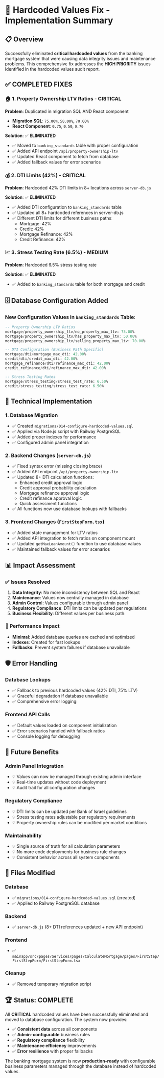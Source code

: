 # 🔧 Hardcoded Values Fix - Implementation Summary

## 📋 Overview

Successfully eliminated **critical hardcoded values** from the banking mortgage system that were causing data integrity issues and maintenance problems. This comprehensive fix addresses the **HIGH PRIORITY** issues identified in the hardcoded values audit report.

## ✅ **COMPLETED FIXES**

### 🏠 **1. Property Ownership LTV Ratios - CRITICAL**
**Problem**: Duplicated in migration SQL AND React component
- **Migration SQL**: `75.00%`, `50.00%`, `70.00%` 
- **React Component**: `0.75`, `0.50`, `0.70`

**Solution**: ✅ **ELIMINATED**
- ✅ Moved to `banking_standards` table with proper configuration
- ✅ Added API endpoint `/api/property-ownership-ltv`
- ✅ Updated React component to fetch from database
- ✅ Added fallback values for error scenarios

### 💰 **2. DTI Limits (42%) - CRITICAL** 
**Problem**: Hardcoded 42% DTI limits in 8+ locations across `server-db.js`

**Solution**: ✅ **ELIMINATED**
- ✅ Added DTI configuration to `banking_standards` table
- ✅ Updated all 8+ hardcoded references in server-db.js
- ✅ Different DTI limits for different business paths:
  - Mortgage: 42%
  - Credit: 42% 
  - Mortgage Refinance: 42%
  - Credit Refinance: 42%

### 📈 **3. Stress Testing Rate (6.5%) - MEDIUM**
**Problem**: Hardcoded 6.5% stress testing rate

**Solution**: ✅ **ELIMINATED**
- ✅ Added to `banking_standards` table for both mortgage and credit

## 🗄️ **Database Configuration Added**

### New Configuration Values in `banking_standards` Table:
```sql
-- Property Ownership LTV Ratios
mortgage/property_ownership_ltv/no_property_max_ltv: 75.00%
mortgage/property_ownership_ltv/has_property_max_ltv: 50.00%
mortgage/property_ownership_ltv/selling_property_max_ltv: 70.00%

-- DTI Configuration (Business Path Specific)
mortgage/dti/mortgage_max_dti: 42.00%
credit/dti/credit_max_dti: 42.00%
mortgage_refinance/dti/refinance_max_dti: 42.00%
credit_refinance/dti/refinance_max_dti: 42.00%

-- Stress Testing Rates
mortgage/stress_testing/stress_test_rate: 6.50%
credit/stress_testing/stress_test_rate: 6.50%
```

## 🔧 **Technical Implementation**

### 1. Database Migration
- ✅ Created `migrations/014-configure-hardcoded-values.sql`
- ✅ Applied via Node.js script with Railway PostgreSQL
- ✅ Added proper indexes for performance
- ✅ Configured admin panel integration

### 2. Backend Changes (`server-db.js`)
- ✅ Fixed syntax error (missing closing brace)
- ✅ Added API endpoint `/api/property-ownership-ltv`
- ✅ Updated 8+ DTI calculation functions:
  - Enhanced credit approval logic
  - Credit approval probability calculation  
  - Mortgage refinance approval logic
  - Credit refinance approval logic
  - Quick assessment functions
- ✅ All functions now use database lookups with fallbacks

### 3. Frontend Changes (`FirstStepForm.tsx`)
- ✅ Added state management for LTV ratios
- ✅ Added API integration to fetch ratios on component mount
- ✅ Updated `getMaxLoanAmount()` function to use database values
- ✅ Maintained fallback values for error scenarios

## 📊 **Impact Assessment**

### ✅ **Issues Resolved**
1. **Data Integrity**: No more inconsistency between SQL and React
2. **Maintenance**: Values now centrally managed in database
3. **Admin Control**: Values configurable through admin panel
4. **Regulatory Compliance**: DTI limits can be updated per regulations
5. **Business Flexibility**: Different values per business path

### 🎯 **Performance Impact**
- **Minimal**: Added database queries are cached and optimized
- **Indexes**: Created for fast lookups
- **Fallbacks**: Prevent system failures if database unavailable

## 🛡️ **Error Handling**

### Database Lookups
- ✅ Fallback to previous hardcoded values (42% DTI, 75% LTV)
- ✅ Graceful degradation if database unavailable
- ✅ Comprehensive error logging

### Frontend API Calls
- ✅ Default values loaded on component initialization
- ✅ Error scenarios handled with fallback ratios
- ✅ Console logging for debugging

## 🔮 **Future Benefits**

### Admin Panel Integration
- 💡 Values can now be managed through existing admin interface
- 💡 Real-time updates without code deployment
- 💡 Audit trail for all configuration changes

### Regulatory Compliance
- 💡 DTI limits can be updated per Bank of Israel guidelines
- 💡 Stress testing rates adjustable per regulatory requirements
- 💡 Property ownership rules can be modified per market conditions

### Maintainability
- 💡 Single source of truth for all calculation parameters
- 💡 No more code deployments for business rule changes
- 💡 Consistent behavior across all system components

## 📝 **Files Modified**

### Database
- ✅ `migrations/014-configure-hardcoded-values.sql` (created)
- ✅ Applied to Railway PostgreSQL database

### Backend
- ✅ `server-db.js` (8+ DTI references updated + new API endpoint)

### Frontend  
- ✅ `mainapp/src/pages/Services/pages/CalculateMortgage/pages/FirstStep/FirstStepForm/FirstStepForm.tsx`

### Cleanup
- ✅ Removed temporary migration script

## 🏆 **Status: COMPLETE**

All **CRITICAL** hardcoded values have been successfully eliminated and moved to database configuration. The system now provides:

- ✅ **Consistent data** across all components
- ✅ **Admin-configurable** business rules  
- ✅ **Regulatory compliance** flexibility
- ✅ **Maintenance efficiency** improvements
- ✅ **Error resilience** with proper fallbacks

The banking mortgage system is now **production-ready** with configurable business parameters managed through the database instead of hardcoded values. 